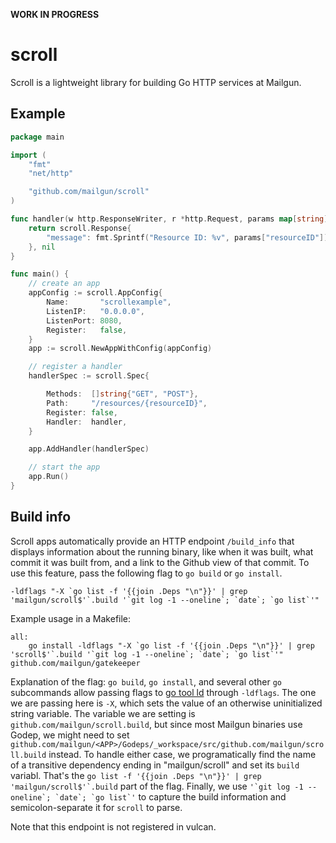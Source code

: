 **WORK IN PROGRESS**

scroll
======

Scroll is a lightweight library for building Go HTTP services at Mailgun.

Example
-------

```go
package main

import (
	"fmt"
	"net/http"

	"github.com/mailgun/scroll"
)

func handler(w http.ResponseWriter, r *http.Request, params map[string]string) (interface{}, error) {
	return scroll.Response{
		"message": fmt.Sprintf("Resource ID: %v", params["resourceID"]),
	}, nil
}

func main() {
	// create an app
	appConfig := scroll.AppConfig{
		Name:       "scrollexample",
		ListenIP:   "0.0.0.0",
		ListenPort: 8080,
		Register:   false,
	}
	app := scroll.NewAppWithConfig(appConfig)

	// register a handler
	handlerSpec := scroll.Spec{

		Methods:  []string{"GET", "POST"},
		Path:     "/resources/{resourceID}",
		Register: false,
		Handler:  handler,
	}

	app.AddHandler(handlerSpec)

	// start the app
	app.Run()
}
```

Build info
----------

Scroll apps automatically provide an HTTP endpoint `/build_info` that displays information about the running binary, like when it was built, what commit it was built from, and a link to the Github view of that commit. To use this feature, pass the following flag to `go build` or `go install`.

    -ldflags "-X `go list -f '{{join .Deps "\n"}}' | grep 'mailgun/scroll$'`.build '`git log -1 --oneline`; `date`; `go list`'"

Example usage in a Makefile:

    all:
        go install -ldflags "-X `go list -f '{{join .Deps "\n"}}' | grep 'scroll$'`.build '`git log -1 --oneline`; `date`; `go list`'" github.com/mailgun/gatekeeper


Explanation of the flag: `go build`, `go install`, and several other `go` subcommands allow passing flags to [go tool ld](http://golang.org/cmd/ld/) through `-ldflags`. The one we are passing here is `-X`, which sets the value of an otherwise uninitialized string variable. The variable we are setting is `github.com/mailgun/scroll.build`, but since most Mailgun binaries use Godep, we might need to set `github.com/mailgun/<APP>/Godeps/_workspace/src/github.com/mailgun/scroll.build` instead. To handle either case, we programatically find the name of a transitive dependency ending in "mailgun/scroll" and set its `build` variabl. That's the ``go list -f '{{join .Deps "\n"}}' | grep 'mailgun/scroll$'`.build`` part of the flag. Finally, we use ``'`git log -1 --oneline`; `date`; `go list`'`` to capture the build information and semicolon-separate it for `scroll` to parse.

Note that this endpoint is not registered in vulcan.
